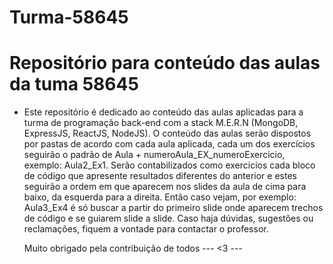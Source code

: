 # Turma-58645
# Repositório para conteúdo das aulas da tuma 58645
- Este repositório é dedicado ao conteúdo das aulas aplicadas para a turma de programação back-end com a stack M.E.R.N (MongoDB, ExpressJS, ReactJS, NodeJS).
  O conteúdo das aulas serão dispostos por pastas de acordo com cada aula aplicada, cada um dos exercícios seguirão o padrão de Aula + numeroAula_EX_numeroExercicio, exemplo:
  Aula2_Ex1. Serão contabilizados como exercicios cada bloco de código que apresente resultados diferentes do anterior e estes seguirão a ordem em que aparecem nos slides da aula
  de cima para baixo, da esquerda para a direita. Então caso vejam, por exemplo: Aula3_Ex4 é só buscar a partir do primeiro slide onde aparecem trechos de código e se guiarem slide a slide.
  Caso haja dúvidas, sugestões ou reclamações, fiquem a vontade para contactar o professor.
  
  
  
  
  
  Muito obrigado pela contribuição de todos
  --- <3 ---

